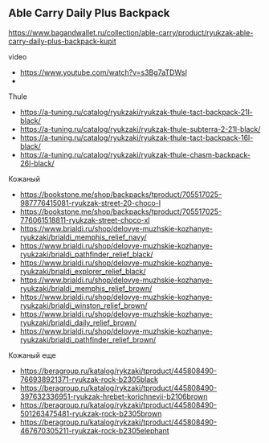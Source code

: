 ## Able Carry Daily Plus Backpack

https://www.bagandwallet.ru/collection/able-carry/product/ryukzak-able-carry-daily-plus-backpack-kupit


video
- https://www.youtube.com/watch?v=s3Bg7aTDWsI
- 


Thule
- https://a-tuning.ru/catalog/ryukzaki/ryukzak-thule-tact-backpack-21l-black/
- https://a-tuning.ru/catalog/ryukzaki/ryukzak-thule-subterra-2-21l-black/
- https://a-tuning.ru/catalog/ryukzaki/ryukzak-thule-tact-backpack-16l-black/
- https://a-tuning.ru/catalog/ryukzaki/ryukzak-thule-chasm-backpack-26l-black/

Кожаный
- https://bookstone.me/shop/backpacks/tproduct/705517025-987776415081-ryukzak-street-20-choco-l
- https://bookstone.me/shop/backpacks/tproduct/705517025-776061518811-ryukzak-street-choco-xl
- https://www.brialdi.ru/shop/delovye-muzhskie-kozhanye-ryukzaki/brialdi_memphis_relief_navy/
- https://www.brialdi.ru/shop/delovye-muzhskie-kozhanye-ryukzaki/brialdi_pathfinder_relief_black/
- https://www.brialdi.ru/shop/delovye-muzhskie-kozhanye-ryukzaki/brialdi_explorer_relief_black/
- https://www.brialdi.ru/shop/delovye-muzhskie-kozhanye-ryukzaki/brialdi_memphis_relief_brown/
- https://www.brialdi.ru/shop/delovye-muzhskie-kozhanye-ryukzaki/brialdi_winston_relief_brown/
- https://www.brialdi.ru/shop/delovye-muzhskie-kozhanye-ryukzaki/brialdi_daily_relief_brown/
- https://www.brialdi.ru/shop/delovye-muzhskie-kozhanye-ryukzaki/brialdi_pathfinder_relief_brown/

Кожаный еще
- https://beragroup.ru/katalog/rykzaki/tproduct/445808490-766938921371-ryukzak-rock-b2305black
- https://beragroup.ru/katalog/rykzaki/tproduct/445808490-397632336951-ryukzak-hrebet-korichnevii-b2106brown
- https://beragroup.ru/katalog/rykzaki/tproduct/445808490-501263475481-ryukzak-rock-b2305brown
- https://beragroup.ru/katalog/rykzaki/tproduct/445808490-467670305211-ryukzak-rock-b2305elephant
